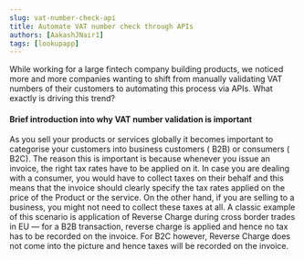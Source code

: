 ```yaml
---
slug: vat-number-check-api
title: Automate VAT number check through APIs
authors: [AakashJNair1]
tags: [lookupapp]
---
```


While working for a large fintech company building products, we noticed more and more companies wanting to shift from manually validating VAT numbers of their customers to automating this process via APIs. What exactly is driving this trend? <!--truncate-->


#### Brief introduction into why VAT number validation is important

As you sell your products or services globally it becomes important to categorise your customers into business customers ( B2B) or consumers ( B2C). The reason this is important is because whenever you issue an invoice, the right tax rates have to be applied on it. In case you are dealing with a consumer, you would have to collect taxes on their behalf and this means that the invoice should clearly specify the tax rates applied on the price of the Product or the service. On the other hand, if you are selling to a business, you might not need to collect these taxes at all. A classic example of this scenario is application of Reverse Charge during cross border trades in EU — for a B2B transaction, reverse charge is applied and hence no tax has to be recorded on the invoice. For B2C however, Reverse Charge does not come into the picture and hence taxes will be recorded on the invoice.
